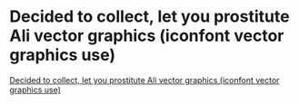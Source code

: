 # Decided to collect, let you prostitute Ali vector graphics (iconfont vector graphics use)
[Decided to collect, let you prostitute Ali vector graphics (iconfont vector graphics use)](https://aiwithcloud.com/2022/09/14/decided_to_collect_let_you_prostitute_ali_vector_graphics_iconfont_vector_graphics_use/)